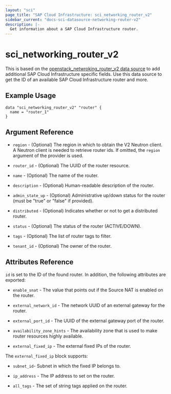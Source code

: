 ```yaml
---
layout: "sci"
page_title: "SAP Cloud Infrastructure: sci_networking_router_v2"
sidebar_current: "docs-sci-datasource-networking-router-v2"
description: |-
  Get information about a SAP Cloud Infrastructure router.
---
```


# sci\_networking\_router\_v2

This is based on the [openstack_netwroking_router_v2 data
source](https://registry.terraform.io/providers/terraform-provider-openstack/openstack/latest/docs/data-sources/networking_router_v2)
to add additional SAP Cloud Infrastructure specific fields. Use this data
source to get the ID of an available SAP Cloud Infrastructure router and more.

## Example Usage

```hcl
data "sci_networking_router_v2" "router" {
  name = "router_1"
}
```

## Argument Reference

* `region` - (Optional) The region in which to obtain the V2 Neutron client.
  A Neutron client is needed to retrieve router ids. If omitted, the
  `region` argument of the provider is used.

* `router_id` - (Optional) The UUID of the router resource.

* `name` - (Optional) The name of the router.

* `description` - (Optional) Human-readable description of the router.

* `admin_state_up` - (Optional) Administrative up/down status for the router (must be "true" or "false" if provided).

* `distributed` - (Optional) Indicates whether or not to get a distributed router.

* `status` - (Optional) The status of the router (ACTIVE/DOWN).

* `tags` - (Optional) The list of router tags to filter.

* `tenant_id` - (Optional) The owner of the router.

## Attributes Reference

`id` is set to the ID of the found router. In addition, the following attributes
are exported:

* `enable_snat` - The value that points out if the Source NAT is enabled on the router.

* `external_network_id` - The network UUID of an external gateway for the router.

* `external_port_id` - The UUID of the external gateway port of the router.

* `availability_zone_hints` - The availability zone that is used to make router resources highly available.

* `external_fixed_ip` - The external fixed IPs of the router.

The `external_fixed_ip` block supports:

* `subnet_id`- Subnet in which the fixed IP belongs to.

* `ip_address` - The IP address to set on the router.

* `all_tags` - The set of string tags applied on the router.
